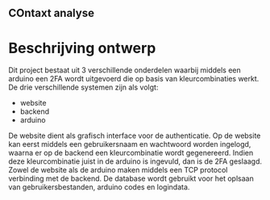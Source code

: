 ## COntaxt analyse

# Beschrijving ontwerp

Dit project bestaat uit 3 verschillende onderdelen waarbij middels een arduino een 2FA wordt uitgevoerd die op basis van kleurcombinaties werkt. De drie verschillende systemen zijn als volgt:

- website
- backend
- arduino

De website dient als grafisch interface voor de authenticatie. Op de website kan eerst middels een gebruikersnaam en wachtwoord worden ingelogd, waarna er op de backend een kleurcombinatie wordt gegenereerd. Indien deze kleurcombinatie juist in de arduino is ingevuld, dan is de 2FA geslaagd. Zowel de website als de arduino maken middels een TCP protocol verbinding met de backend. De database wordt gebruikt voor het oplsaan van gebruikersbestanden, arduino codes en logindata.
